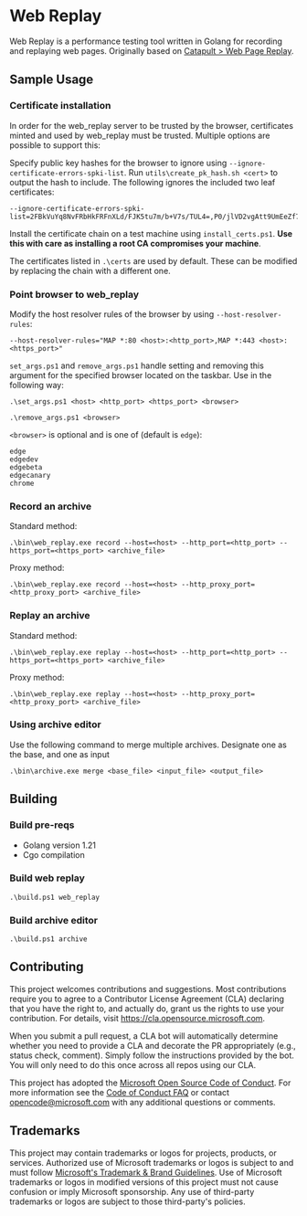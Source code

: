 # Web Replay
Web Replay is a performance testing tool written in Golang for
recording and replaying web pages. Originally based on [Catapult > Web Page Replay](https://chromium.googlesource.com/catapult).

## Sample Usage

### Certificate installation

In order for the web_replay server to be trusted by the browser, certificates minted
and used by web_replay must be trusted. Multiple options are possible to support this:

Specify public key hashes for the browser to ignore using `--ignore-certificate-errors-spki-list`.
Run `utils\create_pk_hash.sh <cert>` to output the hash to include. The following ignores the included
two leaf certificates:

```
--ignore-certificate-errors-spki-list=2FBkVuYq8NvFRbHkFRFnXLd/FJK5tu7m/b+V7s/TUL4=,P0/jlVD2vgAtt9UmEeZf7IrHAva3Fs8N+4V9glmvwkc=
```

Install the certificate chain on a test machine using `install_certs.ps1`. **Use this with care
as installing a root CA compromises your machine**.

The certificates listed in `.\certs` are used by default. These can be modified by replacing the
chain with a different one.

### Point browser to web_replay

Modify the host resolver rules of the browser by using `--host-resolver-rules`:

```
--host-resolver-rules="MAP *:80 <host>:<http_port>,MAP *:443 <host>:<https_port>"
```

`set_args.ps1` and `remove_args.ps1` handle setting and removing this argument
for the specified browser located on the taskbar. Use in the following way:

```
.\set_args.ps1 <host> <http_port> <https_port> <browser>
```

```
.\remove_args.ps1 <browser>
```

`<browser>` is optional and is one of (default is `edge`):

```
edge
edgedev
edgebeta
edgecanary
chrome
```

### Record an archive

Standard method:

```
.\bin\web_replay.exe record --host=<host> --http_port=<http_port> --https_port=<https_port> <archive_file>
```

Proxy method:

```
.\bin\web_replay.exe record --host=<host> --http_proxy_port=<http_proxy_port> <archive_file>
```

### Replay an archive

Standard method:

```
.\bin\web_replay.exe replay --host=<host> --http_port=<http_port> --https_port=<https_port> <archive_file>
```

Proxy method:

```
.\bin\web_replay.exe replay --host=<host> --http_proxy_port=<http_proxy_port> <archive_file>
```

### Using archive editor

Use the following command to merge multiple archives. Designate
one as the base, and one as input

```
.\bin\archive.exe merge <base_file> <input_file> <output_file>
```

## Building

### Build pre-reqs

- Golang version 1.21
- Cgo compilation

### Build web replay

```
.\build.ps1 web_replay
```

### Build archive editor

```
.\build.ps1 archive
```

## Contributing

This project welcomes contributions and suggestions.  Most contributions require you to agree to a
Contributor License Agreement (CLA) declaring that you have the right to, and actually do, grant us
the rights to use your contribution. For details, visit https://cla.opensource.microsoft.com.

When you submit a pull request, a CLA bot will automatically determine whether you need to provide
a CLA and decorate the PR appropriately (e.g., status check, comment). Simply follow the instructions
provided by the bot. You will only need to do this once across all repos using our CLA.

This project has adopted the [Microsoft Open Source Code of Conduct](https://opensource.microsoft.com/codeofconduct/).
For more information see the [Code of Conduct FAQ](https://opensource.microsoft.com/codeofconduct/faq/) or
contact [opencode@microsoft.com](mailto:opencode@microsoft.com) with any additional questions or comments.

## Trademarks

This project may contain trademarks or logos for projects, products, or services. Authorized use of Microsoft
trademarks or logos is subject to and must follow [Microsoft's Trademark & Brand Guidelines](https://www.microsoft.com/en-us/legal/intellectualproperty/trademarks/usage/general).
Use of Microsoft trademarks or logos in modified versions of this project must not cause confusion or imply Microsoft sponsorship.
Any use of third-party trademarks or logos are subject to those third-party's policies.
